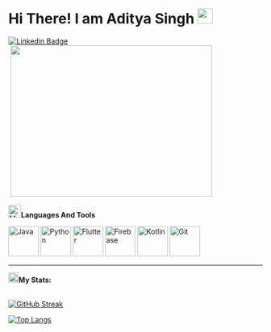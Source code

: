 <h1>
  Hi There! I am Aditya Singh
  <img src="https://media.giphy.com/media/hvRJCLFzcasrR4ia7z/giphy.gif" width="30px"/>
</h1>

<div id = "badges">
    <a href="https://www.linkedin.com/in/aditya-singh-299189231/">
    <img src = "https://img.shields.io/badge/LinkedIn-blue?style=for-the-badge&logo=linkedin&logoColor=white" , alt="Linkedin Badge"/>
    </a>
</div>

<img src="https://komarev.com/ghpvc/?username=ascoder1109&style=flat-square&color=blue" alt=""/>

<img src="https://user-images.githubusercontent.com/74038190/212749447-bfb7e725-6987-49d9-ae85-2015e3e7cc41.gif" width = 400, height = 300>

<br>

<img src="https://raw.githubusercontent.com/Tarikul-Islam-Anik/Animated-Fluent-Emojis/master/Emojis/People%20with%20professions/Man%20Technologist%20Medium%20Skin%20Tone.png" alt="Man Technologist Medium Skin Tone" width="25" height="25" /><b>Languages And Tools</b>


<div>
    <img src = "assets\java-original-wordmark.svg", width = 60, height = 60, alt = "Java">
    <img src = "assets\python-original-wordmark.svg", width = 60, height = 60, alt = "Python">
    <img src = "assets/images/flutter-original.svg", width = 60, height = 60, alt = "Flutter">
    <img src = "assets\firebase-original.svg", width = 60, height = 60, alt = "Firebase">
    <img src = "assets\kotlin-original.svg", width = 60, height = 60, alt = "Kotlin">
    <img src = "assets\git-original.svg", width = 60, height = 60, alt = "Git">
</div>

---
<div>
 <img src = "https://user-images.githubusercontent.com/74038190/216122041-518ac897-8d92-4c6b-9b3f-ca01dcaf38ee.png", width = 20, height = 20, alt = "Fire animated emoji"><b>My Stats:</b>
</div>

<br>

[![GitHub Streak](https://streak-stats.demolab.com/?user=ascoder1109)](https://git.io/streak-stats)

[![Top Langs](https://github-readme-stats.vercel.app/api/top-langs/?username=ascoder1109&layout=compact&theme=vision-friendly-dark)](https://github.com/anuraghazra/github-readme-stats)